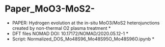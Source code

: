 # Paper_MoO3-MoS2-
* PAPER: Hydrogen evolution at the in-situ MoO3/MoS2 heterojunctions created by non-thermal O2 plasma treatment *
* DFT files NOMAD DOI: 10.17172/NOMAD/2020.05.12-1 *
* Script: Normalized_DOS_Mo48S96_Mo48S95O_Mo48S96O.ipynb *
